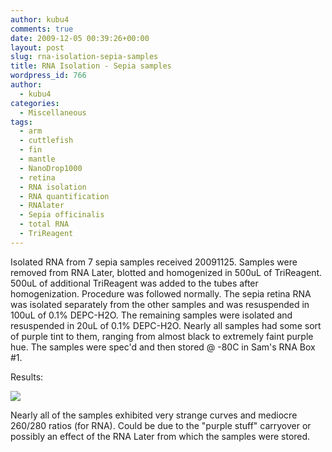```yaml
---
author: kubu4
comments: true
date: 2009-12-05 00:39:26+00:00
layout: post
slug: rna-isolation-sepia-samples
title: RNA Isolation - Sepia samples
wordpress_id: 766
author:
  - kubu4
categories:
  - Miscellaneous
tags:
  - arm
  - cuttlefish
  - fin
  - mantle
  - NanoDrop1000
  - retina
  - RNA isolation
  - RNA quantification
  - RNAlater
  - Sepia officinalis
  - total RNA
  - TriReagent
---
```


Isolated RNA from 7 sepia samples received 20091125. Samples were removed from RNA Later, blotted and homogenized in 500uL of TriReagent. 500uL of additional TriReagent was added to the tubes after homogenization. Procedure was followed normally. The sepia retina RNA was isolated separately from the other samples and was resuspended in 100uL of 0.1% DEPC-H2O. The remaining samples were isolated and resuspended in 20uL of 0.1% DEPC-H2O. Nearly all samples had some sort of purple tint to them, ranging from almost black to extremely faint purple hue. The samples were spec'd and then stored @ -80C in Sam's RNA Box #1.

Results:

![](http://eagle.fish.washington.edu/Arabidopsis/RNA%20Spec%20Readings/20091204%20RNA%20SJW.jpg)

Nearly all of the samples exhibited very strange curves and mediocre 260/280 ratios (for RNA). Could be due to the "purple stuff" carryover or possibly an effect of the RNA Later from which the samples were stored.
